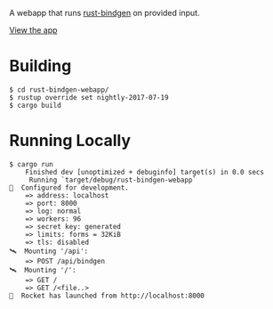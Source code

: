 A webapp that runs [rust-bindgen](https://github.com/servo/rust-bindgen) on provided input.

[View the app](https://rust-bindgen.herokuapp.com/)

# Building

```commands
$ cd rust-bindgen-webapp/
$ rustup override set nightly-2017-07-19
$ cargo build
```

# Running Locally

```commands
$ cargo run
    Finished dev [unoptimized + debuginfo] target(s) in 0.0 secs
     Running `target/debug/rust-bindgen-webapp`
🔧  Configured for development.
    => address: localhost
    => port: 8000
    => log: normal
    => workers: 96
    => secret key: generated
    => limits: forms = 32KiB
    => tls: disabled
🛰  Mounting '/api':
    => POST /api/bindgen
🛰  Mounting '/':
    => GET /
    => GET /<file..>
🚀  Rocket has launched from http://localhost:8000
```
